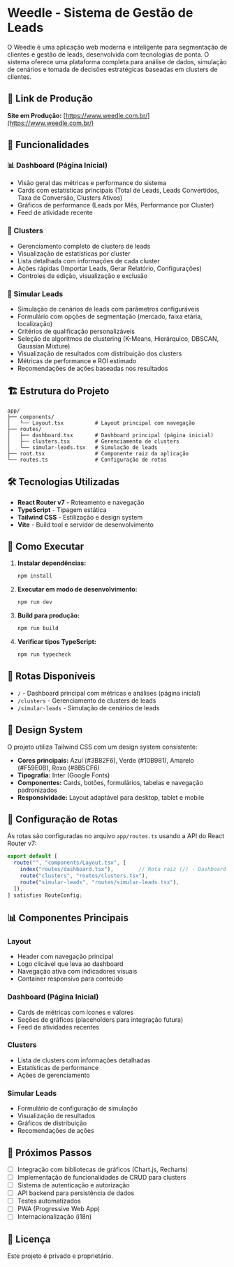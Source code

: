 # Weedle - Sistema de Gestão de Leads

O Weedle é uma aplicação web moderna e inteligente para segmentação de clientes e gestão de leads, desenvolvida com tecnologias de ponta. O sistema oferece uma plataforma completa para análise de dados, simulação de cenários e tomada de decisões estratégicas baseadas em clusters de clientes.

## 🚀 Link de Produção

**Site em Produção:** [https://www.weedle.com.br/](https://www.weedle.com.br/)

## 🚀 Funcionalidades

### 📊 Dashboard (Página Inicial)
- Visão geral das métricas e performance do sistema
- Cards com estatísticas principais (Total de Leads, Leads Convertidos, Taxa de Conversão, Clusters Ativos)
- Gráficos de performance (Leads por Mês, Performance por Cluster)
- Feed de atividade recente

### 🎯 Clusters
- Gerenciamento completo de clusters de leads
- Visualização de estatísticas por cluster
- Lista detalhada com informações de cada cluster
- Ações rápidas (Importar Leads, Gerar Relatório, Configurações)
- Controles de edição, visualização e exclusão

### 🔬 Simular Leads
- Simulação de cenários de leads com parâmetros configuráveis
- Formulário com opções de segmentação (mercado, faixa etária, localização)
- Critérios de qualificação personalizáveis
- Seleção de algoritmos de clustering (K-Means, Hierárquico, DBSCAN, Gaussian Mixture)
- Visualização de resultados com distribuição dos clusters
- Métricas de performance e ROI estimado
- Recomendações de ações baseadas nos resultados

## 🏗️ Estrutura do Projeto

```
app/
├── components/
│   └── Layout.tsx          # Layout principal com navegação
├── routes/
│   ├── dashboard.tsx       # Dashboard principal (página inicial)
│   ├── clusters.tsx        # Gerenciamento de clusters
│   └── simular-leads.tsx   # Simulação de leads
├── root.tsx                # Componente raiz da aplicação
└── routes.ts               # Configuração de rotas
```

## 🛠️ Tecnologias Utilizadas

- **React Router v7** - Roteamento e navegação
- **TypeScript** - Tipagem estática
- **Tailwind CSS** - Estilização e design system
- **Vite** - Build tool e servidor de desenvolvimento

## 🚀 Como Executar

1. **Instalar dependências:**
   ```bash
   npm install
   ```

2. **Executar em modo de desenvolvimento:**
   ```bash
   npm run dev
   ```

3. **Build para produção:**
   ```bash
   npm run build
   ```

4. **Verificar tipos TypeScript:**
   ```bash
   npm run typecheck
   ```

## 📱 Rotas Disponíveis

- `/` - Dashboard principal com métricas e análises (página inicial)
- `/clusters` - Gerenciamento de clusters de leads
- `/simular-leads` - Simulação de cenários de leads

## 🎨 Design System

O projeto utiliza Tailwind CSS com um design system consistente:

- **Cores principais:** Azul (#3B82F6), Verde (#10B981), Amarelo (#F59E0B), Roxo (#8B5CF6)
- **Tipografia:** Inter (Google Fonts)
- **Componentes:** Cards, botões, formulários, tabelas e navegação padronizados
- **Responsividade:** Layout adaptável para desktop, tablet e mobile

## 🔧 Configuração de Rotas

As rotas são configuradas no arquivo `app/routes.ts` usando a API do React Router v7:

```typescript
export default [
  route("", "components/Layout.tsx", [
    index("routes/dashboard.tsx"),        // Rota raiz (/) - Dashboard
    route("clusters", "routes/clusters.tsx"),
    route("simular-leads", "routes/simular-leads.tsx"),
  ]),
] satisfies RouteConfig;
```

## 📊 Componentes Principais

### Layout
- Header com navegação principal
- Logo clicável que leva ao dashboard
- Navegação ativa com indicadores visuais
- Container responsivo para conteúdo

### Dashboard (Página Inicial)
- Cards de métricas com ícones e valores
- Seções de gráficos (placeholders para integração futura)
- Feed de atividades recentes

### Clusters
- Lista de clusters com informações detalhadas
- Estatísticas de performance
- Ações de gerenciamento

### Simular Leads
- Formulário de configuração de simulação
- Visualização de resultados
- Gráficos de distribuição
- Recomendações de ações

## 🚀 Próximos Passos

- [ ] Integração com bibliotecas de gráficos (Chart.js, Recharts)
- [ ] Implementação de funcionalidades de CRUD para clusters
- [ ] Sistema de autenticação e autorização
- [ ] API backend para persistência de dados
- [ ] Testes automatizados
- [ ] PWA (Progressive Web App)
- [ ] Internacionalização (i18n)

## 📝 Licença

Este projeto é privado e proprietário.
